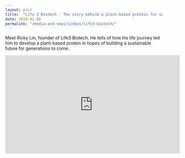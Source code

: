 ```yaml
---
layout: post
title:  "Life 3 Biotech - The story behind a plant-based protein for sustainable food nutrition"
date: 2019-01-08
permalink: "/media-and-news/videos/life3-biotech/"
---
```


Meet Ricky Lin, founder of Life3 Biotech. He tells of how his life journey led him to develop a plant-based protein in hopes of building a sustainable future for generations to come.

<div class="bp-youtube">
      <iframe width="560" height="315" src="https://www.youtube.com/embed/C6pH4eqO5eY" frameborder="0" allow="autoplay; encrypted-media" allowfullscreen></iframe>
</div>
